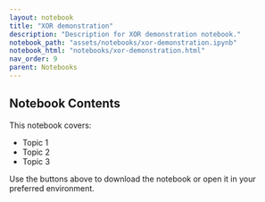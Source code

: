 ```yaml
---
layout: notebook
title: "XOR demonstration"
description: "Description for XOR demonstration notebook."
notebook_path: "assets/notebooks/xor-demonstration.ipynb"
notebook_html: "notebooks/xor-demonstration.html"
nav_order: 9
parent: Notebooks
---
```


## Notebook Contents

This notebook covers:

- Topic 1
- Topic 2
- Topic 3

Use the buttons above to download the notebook or open it in your preferred environment.
